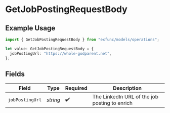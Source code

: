 # GetJobPostingRequestBody

## Example Usage

```typescript
import { GetJobPostingRequestBody } from "exfunc/models/operations";

let value: GetJobPostingRequestBody = {
  jobPostingUrl: "https://whole-godparent.net",
};
```

## Fields

| Field                                         | Type                                          | Required                                      | Description                                   |
| --------------------------------------------- | --------------------------------------------- | --------------------------------------------- | --------------------------------------------- |
| `jobPostingUrl`                               | *string*                                      | :heavy_check_mark:                            | The LinkedIn URL of the job posting to enrich |
